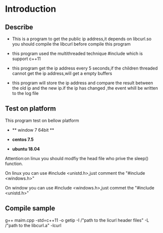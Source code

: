 Introduction
=======
## Describe
* This is a program to get the public ip address,it depends on libcurl.so you should compile the libcurl before compile this program

* this  program used the multithreaded technique #include<thread> which is support c++11

* this program get the ip address every 5 seconds,if the  children threaded cannot get the ip address,will get a empty buffers

* this program will store the ip address and compare the result between the old ip and the new ip.if the ip has changed ,the event whill be written to the log file


## Test on platform
This program test on bellow platform

* ** window 7 64bit **

* **centos 7.5**
* **ubuntu 18.04**

Attention:on linux you should modfiy the head file who prive the sleep() function.

On linux you can use #include <unistd.h>,just comment the "#include <windows.h>"

On window you can use #include <windows.h>,just commet the "#include <unistd.h>"

## Compile sample
g++ maim.cpp -std=c++11 -o getip -I /"path to the licurl header files" -L /"path to the libcurl.a" -lcurl
